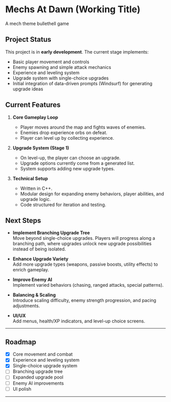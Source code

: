 # Mechs At Dawn (Working Title)
A mech theme bullethell game

## Project Status
This project is in **early development**. The current stage implements:
- Basic player movement and controls
- Enemy spawning and simple attack mechanics
- Experience and leveling system
- Upgrade system with single-choice upgrades
- Initial integration of data-driven prompts (Windsurf) for generating upgrade ideas

## Current Features
1. **Core Gameplay Loop**
   - Player moves around the map and fights waves of enemies.
   - Enemies drop experience orbs on defeat.
   - Player can level up by collecting experience.

2. **Upgrade System (Stage 1)**
   - On level-up, the player can choose an upgrade.
   - Upgrade options currently come from a generated list.
   - System supports adding new upgrade types.

3. **Technical Setup**
   - Written in C++.
   - Modular design for expanding enemy behaviors, player abilities, and upgrade logic.
   - Code structured for iteration and testing.

## Next Steps
- **Implement Branching Upgrade Tree**  
  Move beyond single-choice upgrades. Players will progress along a branching path, where upgrades unlock new upgrade possibilities instead of being isolated.  

- **Enhance Upgrade Variety**  
  Add more upgrade types (weapons, passive boosts, utility effects) to enrich gameplay.  

- **Improve Enemy AI**  
  Implement varied behaviors (chasing, ranged attacks, special patterns).  

- **Balancing & Scaling**  
  Introduce scaling difficulty, enemy strength progression, and pacing adjustments.  

- **UI/UX**  
  Add menus, health/XP indicators, and level-up choice screens.  

---

## Roadmap
- [x] Core movement and combat  
- [x] Experience and leveling system  
- [x] Single-choice upgrade system  
- [ ] Branching upgrade tree  
- [ ] Expanded upgrade pool  
- [ ] Enemy AI improvements  
- [ ] UI polish  

---
